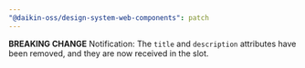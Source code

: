 ```yaml
---
"@daikin-oss/design-system-web-components": patch
---
```


**BREAKING CHANGE** Notification: The `title` and `description` attributes have been removed, and they are now received in the slot.
